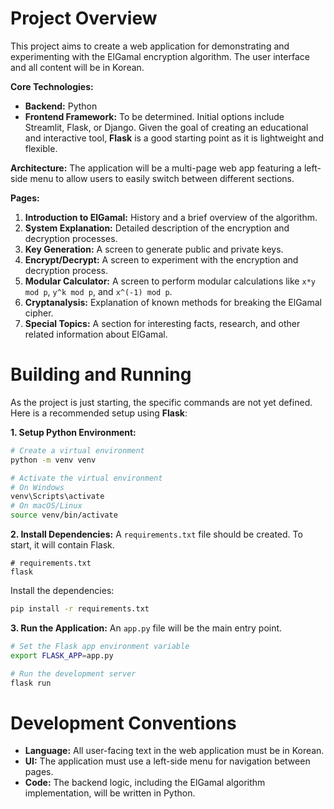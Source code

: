 # Project Overview

This project aims to create a web application for demonstrating and experimenting with the ElGamal encryption algorithm. The user interface and all content will be in Korean.

**Core Technologies:**
*   **Backend:** Python
*   **Frontend Framework:** To be determined. Initial options include Streamlit, Flask, or Django. Given the goal of creating an educational and interactive tool, **Flask** is a good starting point as it is lightweight and flexible.

**Architecture:**
The application will be a multi-page web app featuring a left-side menu to allow users to easily switch between different sections.

**Pages:**
1.  **Introduction to ElGamal:** History and a brief overview of the algorithm.
2.  **System Explanation:** Detailed description of the encryption and decryption processes.
3.  **Key Generation:** A screen to generate public and private keys.
4.  **Encrypt/Decrypt:** A screen to experiment with the encryption and decryption process.
5.  **Modular Calculator:** A screen to perform modular calculations like `x*y mod p`, `y^k mod p`, and `x^(-1) mod p`.
6.  **Cryptanalysis:** Explanation of known methods for breaking the ElGamal cipher.
7.  **Special Topics:** A section for interesting facts, research, and other related information about ElGamal.

# Building and Running

As the project is just starting, the specific commands are not yet defined. Here is a recommended setup using **Flask**:

**1. Setup Python Environment:**
```bash
# Create a virtual environment
python -m venv venv

# Activate the virtual environment
# On Windows
venv\Scripts\activate
# On macOS/Linux
source venv/bin/activate
```

**2. Install Dependencies:**
A `requirements.txt` file should be created. To start, it will contain Flask.
```
# requirements.txt
flask
```
Install the dependencies:
```bash
pip install -r requirements.txt
```

**3. Run the Application:**
An `app.py` file will be the main entry point.
```bash
# Set the Flask app environment variable
export FLASK_APP=app.py

# Run the development server
flask run
```

# Development Conventions

*   **Language:** All user-facing text in the web application must be in Korean.
*   **UI:** The application must use a left-side menu for navigation between pages.
*   **Code:** The backend logic, including the ElGamal algorithm implementation, will be written in Python.
